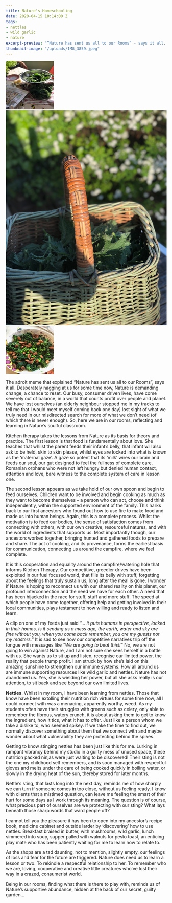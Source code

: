 ```yaml
---
title: Nature's Homeschooling
date: 2020-04-15 10:14:00 Z
tags:
- nettles
- wild garlic
- nature
excerpt-preview: "“Nature has sent us all to our Rooms” - says it all..."
thumbnail-image: "/uploads/IMG_3859.jpeg"
---
```


![IMG_3865 2.jpeg](/uploads/IMG_3865%202.jpeg)
![IMG_3858.jpeg](/uploads/IMG_3858.jpeg)
![IMG_3742-61ff80.jpeg](/uploads/IMG_3742-61ff80.jpeg)

The adroit meme that explained “Nature has sent us all to our Rooms”, says it all.  Desperately nagging at us for some time now, Nature is demanding change, a chance to reset.  Our busy, consumer driven lives, have come severely out of balance, in a world that counts profit over people and planet. We have lost ourselves (an elderly neighbour stopped me in my tracks to tell me that I would meet myself coming back one day) lost sight of what we truly need in our misdirected search for more of what we don’t need (of which there is never enough).  So, here we are in our rooms, reflecting and learning in Nature’s soulful classroom.

Kitchen therapy takes the lessons from Nature as its basis for theory and practice.  The first lesson is that food is fundamentally about love.  She teaches that whilst the parent feeds their infant’s belly, that infant will also ask to be held, skin to skin please, whilst eyes are locked into what is known as the ‘maternal gaze’.  A gaze so potent that its ‘milk’ wires our brain and feeds our soul, our gut designed to feel the fullness of complete care.  Romanian orphans who were not left hungry but denied human contact, attention and love, bare witness to the complete system of care in lesson one.

The second lesson appears as we take hold of our own spoon and begin to feed ourselves.  Children want to be involved and begin cooking as much as they want to become themselves – a person who can act, choose and think independently, within the supported environment of the family.  This harks back to our first ancestors who found out how to use fire to make food and made us into human beings.  Again, this is a complete process.  Whilst the motivation is to feed our bodies, the sense of satisfaction comes from connecting with others, with our own creative, resourceful natures, and with the world of ingredients that supports us.  Most importantly though, our ancestors worked together, bringing hunted and gathered foods to prepare and share.  The act of cooking, and its provenance, forms the earliest basis for communication, connecting us around the campfire, where we feel complete.  

It is this cooperation and equality around the campfire/watering hole that informs Kitchen Therapy.  Our competitive, greedier drives have been exploited in our fuel focused world, that fills its belly with stuff, forgetting about the feelings that truly sustain us, long after the meal is gone.  I wonder if Nature is hoping to reconnect us with our shared reality on this planet, our profound interconnection and the need we have for each other.  A need that has been hijacked in the race for stuff, stuff and more stuff. The speed at which people have come together, offering help and getting involved in their local communities, plays testament to how willing and ready to listen and learn.

A clip on one of my feeds just said *“… it puts humans in perspective, locked in their homes, is it sending us a mess age, the earth, water and sky are fine without you, when you come back remember, you are my guests not my masters.”*  It is sad to see how our competitive narratives trip off the tongue with messages like *“We are going to beat this!!”*  No, we are not going to win against Nature, and I am not sure she sees herself in a battle with us.  She wants us to sit up and listen, recognise our limited power, the reality that people trump profit. I am struck by how she’s laid on this amazing sunshine to strengthen our immune systems.  How all around us are immune supporting resources like wild garlic and nettles. Nature has not abandoned us. Yes, she is wielding her power, but all she asks really is our attention, to sit back and see beyond our own limited lives.

**Nettles**. Whilst in my room, I have been learning from nettles.  Those that know have been extolling their nutrition rich virtues for some time now, all I could connect with was a menacing, apparently worthy, weed.  As my students often have their struggles with greens such as celery, only able to remember the fibrous, watery crunch, it is about asking them to get to know the ingredient, how it tics, what it has to offer.  Just like a person whom we take a dislike to, who seemed spikey.  If we take the time to find out, we normally discover something about them that we connect with and maybe wonder about what vulnerability they are protecting behind the spikes.

Getting to know stinging nettles has been just like this for me.  Lurking in rampant vibrancy behind my studio in a guilty mess of unused space, these nutrition packed ninjas were just waiting to be discovered!  Their sting is not the one my childhood self remembers, and is soon managed with respectful gloves and melts under the care of being cooked quickly in boiling water, or slowly in the drying heat of the sun, thereby stored for later months.

Nettle’s sting, that lasts long into the next day, reminds me of how sharply we can turn if someone comes in too close, without us feeling ready.  I know with clients that a mistimed question, can leave me feeling the smart of their hurt for some days as I work through its meaning.  The question is of course, what precious part of ourselves are we protecting with our sting?  What lays beneath those sharp words that ward people off?  

I cannot tell you the pleasure it has been to open into my ancestor’s recipe book, medicine cabinet and outside larder by ‘discovering’ how to use nettles.  Breakfast braised in butter, with mushrooms, wild garlic, lunch simmered into soup, supper palled with walnuts for pesto toast, an enticing play mate who has been patiently waiting for me to learn how to relate to.

As the shops are a tad daunting, not to mention, slightly empty, our feelings of loss and fear for the future are triggered.  Nature does need us to learn a lesson or two.  To rekindle a respectful relationship to her. To remember who we are, loving, cooperative and creative little creatures who’ve lost their way in a crazed, consumerist world.

Being in our rooms, finding what there is there to play with, reminds us of Nature’s supportive abundance, hidden at the back of our secret, guilty garden… 



